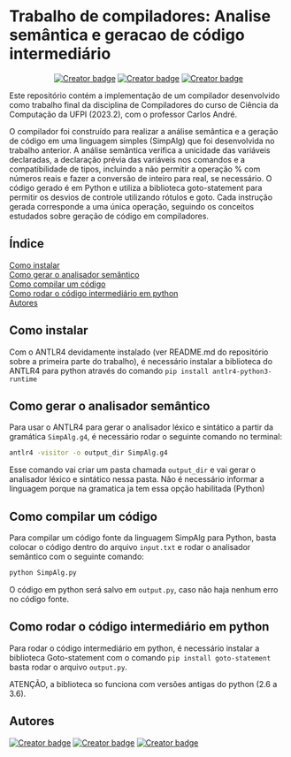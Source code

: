 # Trabalho de compiladores: Analise semântica e geracao de código intermediário
<p align="center">
    <a href="https://github.com/Ellemaamorim"><img src="https://badgen.net/badge/icon/Ellem%20Almeida/pink?icon=github&label" alt="Creator badge" /></a>
    <a href="https://github.com/claudiney63"><img src="https://badgen.net/badge/icon/Claudiney%20Ryan/red?icon=github&label" alt="Creator badge" /></a>
    <a href="https://github.com/viniciusmra"><img src="https://badgen.net/badge/icon/Vinícius%20Alves/blue?icon=github&label" alt="Creator badge" /></a>
</p>

Este repositório contém a implementação de um compilador desenvolvido como trabalho final da disciplina de Compiladores do curso de Ciência da Computação da UFPI (2023.2), com o professor Carlos André.

O compilador foi construído para realizar a análise semântica e a geração de código em uma linguagem simples (SimpAlg) que foi desenvolvida no trabalho anterior. A análise semântica verifica a unicidade das variáveis declaradas, a declaração prévia das variáveis nos comandos e a compatibilidade de tipos, incluindo a não permitir a operação % com números reais e fazer a conversão de inteiro para real, se necessário. O código gerado é em Python e utiliza a biblioteca goto-statement para permitir os desvios de controle utilizando rótulos e goto. Cada instrução gerada corresponde a uma única operação, seguindo os conceitos estudados sobre geração de código em compiladores.

## Índice
[Como instalar](#como-instalar)  
[Como gerar o analisador semântico](#como-gerar-o-analisador-semântico)  
[Como compilar um código](#como-compilar-um-código)  
[Como rodar o código intermediário em python](#como-rodar-o-código-intermediário-em-python)  
[Autores](#autores)

## Como instalar
Com o ANTLR4 devidamente instalado (ver README.md do repositório sobre a primeira parte do trabalho), é necessário instalar a biblioteca do ANTLR4 para python através do comando `pip install antlr4-python3-runtime`

## Como gerar o analisador semântico
Para usar o ANTLR4 para gerar o analisador léxico e sintático a partir da gramática `SimpAlg.g4`, é necessário rodar o seguinte comando no terminal:

~~~ bash
antlr4 -visitor -o output_dir SimpAlg.g4
~~~
Esse comando vai criar um pasta chamada `output_dir` e vai gerar o analisador léxico e sintático nessa pasta. Não é necessário informar a linguagem porque na gramatica ja tem essa opção habilitada (Python)

## Como compilar um código
Para compilar um código fonte da linguagem SimpAlg para Python, basta colocar o código dentro do arquivo `input.txt` e rodar o analisador semântico com o seguinte comando:

~~~ bash
python SimpAlg.py
~~~

O código em python será salvo em `output.py`, caso não haja nenhum erro no código fonte.

## Como rodar o código intermediário em python
Para rodar o código intermediário em python, é necessário instalar a biblioteca Goto-statement com o comando `pip install goto-statement` basta rodar o arquivo `output.py`.

ATENÇÃO, a biblioteca so funciona com versões antigas do python (2.6 a 3.6).

## Autores
<a href="https://github.com/Ellemaamorim"><img src="https://badgen.net/badge/icon/Ellem%20Almeida/pink?icon=github&label" alt="Creator badge" /></a>
<a href="https://github.com/claudiney63"><img src="https://badgen.net/badge/icon/Claudiney%20Ryan/red?icon=github&label" alt="Creator badge" /></a>
<a href="https://github.com/viniciusmra"><img src="https://badgen.net/badge/icon/Vinícius%20Alves/blue?icon=github&label" alt="Creator badge" /></a>
